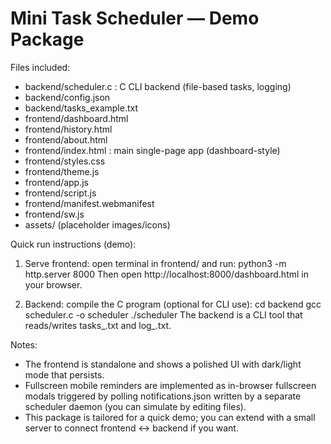 Mini Task Scheduler — Demo Package
==================================

Files included:
- backend/scheduler.c         : C CLI backend (file-based tasks, logging)
- backend/config.json
- backend/tasks_example.txt
- frontend/dashboard.html
- frontend/history.html
- frontend/about.html
- frontend/index.html        : main single-page app (dashboard-style)
- frontend/styles.css
- frontend/theme.js
- frontend/app.js
- frontend/script.js
- frontend/manifest.webmanifest
- frontend/sw.js
- assets/ (placeholder images/icons)

Quick run instructions (demo):
1. Serve frontend: open terminal in frontend/ and run:
   python3 -m http.server 8000
   Then open http://localhost:8000/dashboard.html in your browser.

2. Backend: compile the C program (optional for CLI use):
   cd backend
   gcc scheduler.c -o scheduler
   ./scheduler
   The backend is a CLI tool that reads/writes tasks_<username>.txt and log_<username>.txt.

Notes:
- The frontend is standalone and shows a polished UI with dark/light mode that persists.
- Fullscreen mobile reminders are implemented as in-browser fullscreen modals triggered by polling notifications.json written by a separate scheduler daemon (you can simulate by editing files).
- This package is tailored for a quick demo; you can extend with a small server to connect frontend <-> backend if you want.
